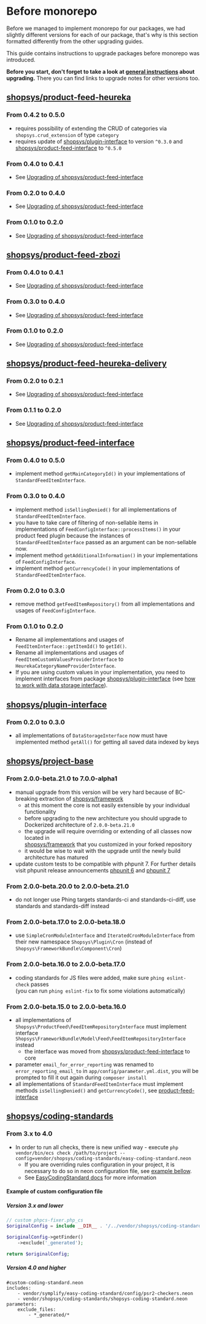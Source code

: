 # Before monorepo
Before we managed to implement monorepo for our packages, we had slightly different versions for each of our package,
that's why is this section formatted differently from the other upgrading guides.  

This guide contains instructions to upgrade packages before monorepo was introduced.

**Before you start, don't forget to take a look at [general instructions](/UPGRADE.md) about upgrading.**
There you can find links to upgrade notes for other versions too.

## [shopsys/product-feed-heureka]
### From 0.4.2 to 0.5.0
- requires possibility of extending the CRUD of categories via `shopsys.crud_extension` of type `category`
- requires update of [shopsys/plugin-interface](https://github.com/shopsys/plugin-interface) to version `^0.3.0`
and [shopsys/product-feed-interface](https://github.com/shopsys/product-feed-interface) to `^0.5.0`

### From 0.4.0 to 0.4.1
- See [Upgrading of shopsys/product-feed-interface](https://github.com/shopsys/product-feed-interface/blob/master/UPGRADE.md#from-030-to-040)

### From 0.2.0 to 0.4.0
- See [Upgrading of shopsys/product-feed-interface](https://github.com/shopsys/product-feed-interface/blob/master/UPGRADE.md#from-020-to-030)

### From 0.1.0 to 0.2.0
- See [Upgrading of shopsys/product-feed-interface](https://github.com/shopsys/product-feed-interface/blob/master/UPGRADE.md#from-010-to-020)

## [shopsys/product-feed-zbozi]
### From 0.4.0 to 0.4.1
- See [Upgrading of shopsys/product-feed-interface](https://github.com/shopsys/product-feed-interface/blob/master/UPGRADE.md#from-030-to-040)

### From 0.3.0 to 0.4.0
- See [Upgrading of shopsys/product-feed-interface](https://github.com/shopsys/product-feed-interface/blob/master/UPGRADE.md#from-020-to-030)

### From 0.1.0 to 0.2.0
- See [Upgrading of shopsys/product-feed-interface](https://github.com/shopsys/product-feed-interface/blob/master/UPGRADE.md#from-010-to-020)

## [shopsys/product-feed-heureka-delivery]
### From 0.2.0 to 0.2.1
- See [Upgrading of shopsys/product-feed-interface](https://github.com/shopsys/product-feed-interface/blob/master/UPGRADE.md#from-030-to-040)

### From 0.1.1 to 0.2.0
- See [Upgrading of shopsys/product-feed-interface](https://github.com/shopsys/product-feed-interface/blob/master/UPGRADE.md#from-010-to-030)

## [shopsys/product-feed-interface]
### From 0.4.0 to 0.5.0
- implement method `getMainCategoryId()` in your implementations of `StandardFeedItemInterface`.

### From 0.3.0 to 0.4.0
- implement method `isSellingDenied()` for all implementations of `StandardFeedItemInterface`.
- you have to take care of filtering of non-sellable items in implementations of `FeedConfigInterface::processItems()`
in your product feed plugin because the instances of `StandardFeedItemInterface` passed as an argument can be non-sellable now.
- implement method `getAdditionalInformation()` in your implementations of `FeedConfigInterface`.
- implement method `getCurrencyCode()` in your implementations of `StandardFeedItemInterface`.

### From 0.2.0 to 0.3.0
- remove method `getFeedItemRepository()` from all implementations and usages of `FeedConfigInterface`.

### From 0.1.0 to 0.2.0
- Rename all implementations and usages of `FeedItemInterface::getItemId()` to `getId()`.
- Rename all implementations and usages of `FeedItemCustomValuesProviderInterface` to `HeurekaCategoryNameProviderInterface`.
- If you are using custom values in your implementation, you need to implement interfaces from package [shopsys/plugin-interface](https://github.com/shopsys/plugin-interface) (see [how to work with data storage interface](https://github.com/shopsys/plugin-interface#data-storage)).

## [shopsys/plugin-interface]
### From 0.2.0 to 0.3.0
- all implementations of `DataStorageInterface` now must have implemented method `getAll()` for getting all saved data indexed by keys

## [shopsys/project-base]
### From 2.0.0-beta.21.0 to 7.0.0-alpha1  
- manual upgrade from this version will be very hard because of BC-breaking extraction of [shopsys/framework](https://github.com/shopsys/framework)  
    - at this moment the core is not easily extensible by your individual functionality  
    - before upgrading to the new architecture you should upgrade to Dockerized architecture of `2.0.0-beta.21.0`  
    - the upgrade will require overriding or extending of all classes now located in  
    [shopsys/framework](https://github.com/shopsys/framework) that you customized in your forked repository  
    - it would be wise to wait with the upgrade until the newly build architecture has matured  
- update custom tests to be compatible with phpunit 7. For further details visit phpunit release announcements [phpunit 6](https://phpunit.de/announcements/phpunit-6.html) and [phpunit 7](https://phpunit.de/announcements/phpunit-7.html)

### From 2.0.0-beta.20.0 to 2.0.0-beta.21.0  
- do not longer use Phing targets standards-ci and standards-ci-diff, use standards and standards-diff instead

### From 2.0.0-beta.17.0 to 2.0.0-beta.18.0
- use `SimpleCronModuleInterface` and `IteratedCronModuleInterface` from their new namespace `Shopsys\Plugin\Cron` (instead of `Shopsys\FrameworkBundle\Component\Cron`)

### From 2.0.0-beta.16.0 to 2.0.0-beta.17.0  
- coding standards for JS files were added, make sure `phing eslint-check` passes  
    (you can run `phing eslint-fix` to fix some violations automatically)  

### From 2.0.0-beta.15.0 to 2.0.0-beta.16.0  
- all implementations of `Shopsys\ProductFeed\FeedItemRepositoryInterface` must implement interface `Shopsys\FrameworkBundle\Model\Feed\FeedItemRepositoryInterface` instead
    - the interface was moved from [shopsys/product-feed-interface](https://github.com/shopsys/product-feed-interface/) to core
- parameter `email_for_error_reporting` was renamed to `error_reporting_email_to` in `app/config/parameter.yml.dist`,
    you will be prompted to fill it out again during `composer install`
- all implementations of `StandardFeedItemInterface` must implement methods `isSellingDenied()` and `getCurrencyCode()`, see [product-feed-interface](https://github.com/shopsys/product-feed-interface/blob/master/UPGRADE.md#from-030-to-040)

## [shopsys/coding-standards]
### From 3.x to 4.0
- In order to run all checks, there is new unified way - execute `php vendor/bin/ecs check /path/to/project --config=vendor/shopsys/coding-standards/easy-coding-standard.neon`
    - If you are overriding rules configuration in your project, it is necessary to do so in neon configuration file, see [example bellow](./example-of-custom-configuration-file).
    - See [EasyCodingStandard docs](https://github.com/Symplify/EasyCodingStandard#usage) for more information
#### Example of custom configuration file
##### Version 3.x and lower
```php
// custom phpcs-fixer.php_cs
$originalConfig = include __DIR__ . '/../vendor/shopsys/coding-standards/build/phpcs-fixer.php_cs';

$originalConfig->getFinder()
    ->exclude('_generated');

return $originalConfig;
```
##### Version 4.0 and higher
```neon
#custom-coding-standard.neon
includes:
    - vendor/symplify/easy-coding-standard/config/psr2-checkers.neon
    - vendor/shopsys/coding-standards/shopsys-coding-standard.neon
parameters:
    exclude_files:
        - *_generated/*

```

[shopsys/project-base]: https://github.com/shopsys/project-base
[shopsys/product-feed-zbozi]: https://github.com/shopsys/product-feed-zbozi
[shopsys/product-feed-heureka]: https://github.com/shopsys/product-feed-heureka
[shopsys/product-feed-heureka-delivery]: https://github.com/shopsys/product-feed-heureka-delivery
[shopsys/product-feed-interface]: https://github.com/shopsys/product-feed-interface
[shopsys/plugin-interface]: https://github.com/shopsys/plugin-interface
[shopsys/coding-standards]: https://github.com/shopsys/coding-standards
